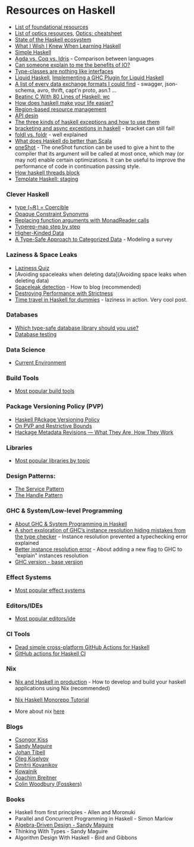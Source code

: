 Resources on Haskell
====================

- [List of foundational resources](https://github.com/cohomolo-gy/haskell-resources)
- [List of optics resources](https://github.com/cohomolo-gy/optics-resources), [Optics: cheatsheet](https://gist.github.com/monadplus/4c742bd49ff601ad1dd49f4dcac9c5e3)
- [State of the Haskell ecosystem](https://github.com/Gabriel439/post-rfc/blob/master/sotu.md)
- [What I Wish I Knew When Learning Haskell](http://dev.stephendiehl.com/hask/index.html)
- [Simple Haskell](https://www.simplehaskell.org/)
- [Agda vs. Coq vs. Idris](https://whatisrt.github.io/dependent-types/2020/02/18/agda-vs-coq-vs-idris.html) - Comparison between languages
- [Can someone explain to me the benefits of IO?](https://www.reddit.com/r/scala/comments/8ygjcq/can_someone_explain_to_me_the_benefits_of_io/e2jfp9b/)
- [Type-classes are nothing like interfaces](https://blog.tmorris.net/posts/type-classes-are-nothing-like-interfaces/index.html)
- [Liquid Haskell](https://ucsd-progsys.github.io/liquidhaskell/), [Implementing a GHC Plugin for Liquid Haskell](https://www.well-typed.com/blog/2020/08/implementing-a-ghc-plugin-for-liquid-haskell/)
- [A list of every data exchange formats I could find](https://gist.github.com/gelisam/13d04ac5a54b577b2492785c1084281f) - swagger, json-schema, avro, thrift, capt'n proto, asn.1 ...
- [Beatinc C With 80 Lines of Haskell: wc](https://chrispenner.ca/posts/wc)
- [How does haskell make your life easier?](https://williamyaoh.com/posts/2019-11-30-how-does-haskell-make-life-easier.html)
- [Region-based resource management](http://okmij.org/ftp/Haskell/regions.html)
- [API desin](https://gist.github.com/Gabriel439/563fa662f84e0a845c79775756cfce78)
- [The three kinds of haskell exceptions and how to use them](https://www.tweag.io/blog/2020-04-16-exceptions-in-haskell/)
- [bracketing and async exceptions in haskell](https://joeyh.name/blog/entry/bracketing_and_async_exceptions_in_haskell/) - bracket can still fail!
- [foldl vs. foldr](https://github.com/hasura/graphql-engine/pull/2933#discussion_r328821960) - well explained
- [What does Haskell do better than Scala](https://www.reddit.com/r/hascalator/comments/ahv098/ok_ill_bite_what_does_haskell_do_better_than_scala/eeocdhl/)
- [oneShot](https://hackage.haskell.org/package/base-4.14.0.0/docs/GHC-Exts.html#v:oneShot) - The oneShot function can be used to give a hint to the compiler that its argument will be called at most once, which may (or may not) enable certain optimizations. It can be useful to improve the performance of code in continuation passing style.
- [How haskell threads block](http://www.wjwh.eu/posts/2020-07-10-haskell-thread-blocked.html)
- [Template Haskell: staging](http://web.cecs.pdx.edu/~sheard/course/AdvancedFP/notes/StagingInHaskell.pdf)

### Clever Haskell

- [type (~Ꭱ) = Coercible](https://www.reddit.com/r/haskelltil/comments/dh9z2a/type_coercible/)
- [Opaque Constraint Synonyms](https://kcsongor.github.io/opaque-constraint-synonyms/)
- [Replacing function arguments with MonadReader calls](https://gist.github.com/i-am-tom/23d36a0598936572407794883548c900)
- [Typerep-map step by step](https://kowainik.github.io/posts/2018-07-11-typerep-map-step-by-step)
- [Higher-Kinded Data](https://reasonablypolymorphic.com/blog/higher-kinded-data/)
- [A Type-Safe Approach to Categorized Data](https://epeery.com/typesafe-approach-to-categorized-data/) - Modeling a survey

### Laziness & Space Leaks

- [Laziness Quiz](https://www.parsonsmatt.org/2018/12/04/laziness_quiz.html)
- [Avoiding spaceleaks when deleting data](Avoiding space leaks when deleting data)
- [Spaceleak detection](https://github.com/ndmitchell/spaceleak) - How to blog (recommended)
- [Destroying Performance with Strictness](https://neilmitchell.blogspot.com/2013/08/destroying-performance-with-strictness.html)
- [Time travel in Haskell for dummies](https://kcsongor.github.io/time-travel-in-haskell-for-dummies/) - laziness in action. Very cool post.

### Databases

- [Which type-safe database library should you use?](https://williamyaoh.com/posts/2019-12-14-typesafe-db-libraries.html)
- [Database testing](https://gist.github.com/monadplus/862d130ccd9a959581e00bf8e99b47f4)

### Data Science

- [Current Environment](http://www.datahaskell.org/docs//community/current-environment.html)

### Build Tools

- [Most popular build tools](./haskell/build_tools.md)

### Package Versioning Policy (PVP)

- [Haskell PAckage Versioning Policy](https://pvp.haskell.org/?rdfrom=https%3A%2F%2Fwiki.haskell.org%2Findex.php%3Ftitle%3DPackage_versioning_policy%26redirect%3Dno)
- [On PVP and Restrictive Bounds](https://www.reddit.com/r/haskell/comments/gf7uw8/on_pvp_and_restrictive_bounds/fpv3dtg/)
- [Hackage Metadata Revisions — What They Are, How They Work](https://github.com/haskell-infra/hackage-trustees/blob/master/revisions-information.md)

### Libraries

- [Most popular libraries by topic](./haskell/libraries.md)

### Design Patterns:

- [The Service Pattern](https://www.schoolofhaskell.com/user/meiersi/the-service-pattern)
- [The Handle Pattern](https://jaspervdj.be/posts/2018-03-08-handle-pattern.html)

### GHC & System/Low-level Programming

- [About GHC & System Programming in Haskell](./haskell/low_level.md)
- [A short exploration of GHC’s instance resolution hiding mistakes from the type checker](https://dorchard.blog/2020/06/03/a-short-exploration-of-ghcs-instance-resolution-hiding-mistakes-from-the-type-checker/) - Instance resolution prevented a typechecking error explained
- [Better instance resolution error](https://mgsloan.com/posts/inspecting-haskell-instance-resolution/) - About adding a new flag to GHC to "explain" instances resolution
- [GHC version - base version](https://wiki.haskell.org/Base_package)

### Effect Systems

- [Most popular effect systems](./haskell/effect-systems.md)

### Editors/IDEs

- [Most popular editors/ide](./haskell/editors.md)

### CI Tools

- [Dead simple cross-platform GitHub Actions for Haskell](https://kodimensional.dev/github-actions)
- [GitHub actions for Haskell CI](https://markkarpov.com/post/github-actions-for-haskell-ci.html)

### Nix

- [Nix and Haskell in production](https://github.com/Gabriel439/haskell-nix) - How to develop and build your haskell applications using Nix (recommended)
- [Nix Haskell Monorepo Tutorial](https://github.com/fghibellini/nix-haskell-monorepo)

- More about nix [here](./nix.md)

### Blogs

- [Csongor Kiss](https://kcsongor.github.io/)
- [Sandy Maguire](https://reasonablypolymorphic.com/)
- [Johan Tibell](http://blog.johantibell.com/)
- [Oleg Kiselyov](http://okmij.org/ftp/)
- [Dmitrii Kovanikov](https://kodimensional.dev/)
- [Kowainik](https://kowainik.github.io/)
- [Joachim Breitner](https://www.joachim-breitner.de/blog)
- [Colin Woodbury (Fosskers)](https://www.fosskers.ca/en/blog)

### Books

- Haskell from first principles - Allen and Moronuki
- Parallel and Concurrent Programming in Haskell - Simon Marlow
- [Algebra-Driven Design - Sandy Maguire](https://algebradriven.design/)
- Thinking With Types - Sandy Maguire
- Algorithm Design With Haskell - Bird and Gibbons
